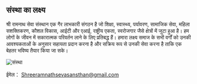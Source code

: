 ## संस्था का लक्ष्य
श्री रामनाथ सेवा संस्थान एक गैर लाभकारी संगठन है जो शिक्षा, स्वास्थ्य, पर्यावरण, सामाजिक सेवा, महिला सशक्तिकरण, कौशल विकास, आईटी और एआई, राष्ट्रीय एकता, स्वरोजगार जैसे क्षेत्रों में जुटा हुआ है। हम लोगों के जीवन में सकारात्मक परिवर्तन लाने के लिए प्रतिबद्ध हैं। हमारा लक्ष्य समाज के सभी वर्गों को उनकी आवश्यकताओं के अनुसार सहायता प्रदान करना है और सक्रिय रूप से उनकी सेवा करना है ताकि एक बेहतर भविष्य तैयार किया जा सके।

![संस्था](/img/about-us.jpg)

ईमेल： Shreeramnathsevasansthan@gmail.com
